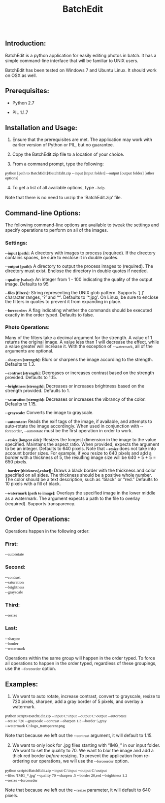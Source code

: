 <H1 CLASS="western" ALIGN=CENTER>BatchEdit</H1>
<P ALIGN=CENTER STYLE="margin-bottom: 0.14in"><BR><BR>
</P>
<H2 CLASS="western">Introduction:</H2>
<P STYLE="margin-bottom: 0.14in">BatchEdit is a python application
for easily editing photos in batch. It has a simple command-line
interface that will be familiar to UNIX users.</P>
<P STYLE="margin-bottom: 0.14in">BatchEdit has been tested on Windows
7 and Ubuntu Linux. It should work on OSX as well.</P>
<H2 CLASS="western">Prerequisites:</H2>
<UL>
	<LI><P STYLE="margin-bottom: 0.14in">Python 2.7</P>
	<LI><P STYLE="margin-bottom: 0.14in">PIL 1.1.7</P>
</UL>
<H2 CLASS="western">Installation and Usage:</H2>
<OL>
	<LI><P STYLE="margin-bottom: 0.14in">Ensure that the prerequisites
	are met. The application may work with earlier version of Python or
	PIL, but no guarantee.</P>
	<LI><P STYLE="margin-bottom: 0.14in">Copy the BatchEdit.zip file to
	a location of your choice.</P>
	<LI><P STYLE="margin-bottom: 0.14in">From a command prompt, type the
	following:</P>
</OL>
<P STYLE="margin-bottom: 0.14in"><FONT FACE="Consolas, serif"><FONT SIZE=2>python
[path to BatchEdit]\BatchEdit.zip --input [input folder] --output
[output folder] [other options]</FONT></FONT></P>
<OL START=4>
	<LI><P STYLE="margin-bottom: 0.14in">To get a list of all available
	options, type<FONT FACE="Consolas, serif"><FONT SIZE=2> --help.</FONT></FONT></P>
</OL>
<P STYLE="margin-bottom: 0.14in">Note that there is no need to unzip
the &lsquo;BatchEdit.zip&rsquo; file.</P>
<H2 CLASS="western">Command-line Options:</H2>
<P STYLE="margin-bottom: 0.14in">The following command-line options
are available to tweak the settings and specify operations to perform
on all of the images.</P>
<H3 CLASS="western">Settings:</H3>
<P STYLE="margin-bottom: 0in; line-height: 100%"><FONT FACE="Consolas, serif"><FONT SIZE=2><B>--input
[path]:</B></FONT></FONT> A directory with images to process
(required). If the directory contains spaces, be sure to enclose it
in double quotes.</P>
<P STYLE="margin-bottom: 0in; line-height: 100%"><FONT FACE="Consolas, serif"><FONT SIZE=2><B>--output
[path]:</B></FONT></FONT> A directory to output the process images to
(required). The directory must exist. Enclose the directory in double
quotes if needed.</P>
<P STYLE="margin-bottom: 0in; line-height: 100%"><FONT FACE="Consolas, serif"><FONT SIZE=2><B>--quality
[value]:</B></FONT></FONT> An integer from 1 - 100 indicating the
quality of the output image. Defaults to 95.</P>
<P STYLE="margin-bottom: 0in; line-height: 100%"><FONT FACE="Consolas, serif"><FONT SIZE=2><B>--files
[filters]:</B></FONT></FONT> String representing the UNIX glob
pattern. Supports &lsquo;[ ]&rsquo; character ranges, &lsquo;?&rsquo;
and &lsquo;*&rsquo;. Defaults to '*.jpg'. On Linux, be sure to
enclose the filters in quotes to prevent it from expanding in place.</P>
<P STYLE="margin-bottom: 0in; line-height: 100%"><FONT FACE="Consolas, serif"><FONT SIZE=2><B>--forceorder:</B></FONT></FONT>
A flag indicating whether the commands should be executed exactly in
the order typed. Defaults to false.</P>
<H3 CLASS="western">Photo Operations:</H3>
<P STYLE="margin-bottom: 0in; line-height: 100%">Many of the filters
take a decimal argument for the strength. A value of 1 returns the
original image. A value less than 1 will decrease the effect, while a
value greater will increase it. With the exception of <FONT FACE="Consolas, serif"><FONT SIZE=2>--watermark</FONT></FONT>,
all of the arguments are optional.</P>
<P STYLE="margin-bottom: 0in; line-height: 100%"><FONT FACE="Consolas, serif"><FONT SIZE=2><B>--sharpen
[strength]:</B></FONT></FONT> Blurs or sharpens the image according
to the strength. Defaults to 1.3.</P>
<P STYLE="margin-bottom: 0in; line-height: 100%"><FONT FACE="Consolas, serif"><FONT SIZE=2><B>--contrast
[strength]:</B></FONT></FONT> Decreases or increases contrast based
on the strength provided. Defaults to 1.15.</P>
<P STYLE="margin-bottom: 0in; line-height: 100%"><FONT FACE="Consolas, serif"><FONT SIZE=2><B>--brightness
[strength]:</B></FONT></FONT><FONT FACE="Consolas, serif"><FONT SIZE=2>
</FONT></FONT>Decreases or increases brightness based on the strength
provided. Defaults to 1.</P>
<P STYLE="margin-bottom: 0in; line-height: 100%"><FONT FACE="Consolas, serif"><FONT SIZE=2><B>--saturation
[strength]:</B></FONT></FONT> Decreases or increases the vibrancy of
the color. Defaults to 1.15.</P>
<P STYLE="margin-bottom: 0in; line-height: 100%"><FONT FACE="Consolas, serif"><FONT SIZE=2><B>--grayscale:</B></FONT></FONT>
Converts the image to grayscale.</P>
<P STYLE="margin-bottom: 0in; line-height: 100%"><FONT FACE="Consolas, serif"><FONT SIZE=2><B>--autorotate:</B></FONT></FONT>
Reads the exif tags of the image, if available, and attempts to
auto-rotate the image accordingly. When used in conjunction with
<FONT FACE="Consolas, serif"><FONT SIZE=2>--forceorder</FONT></FONT>,
<FONT FACE="Consolas, serif"><FONT SIZE=2>--autorotate</FONT></FONT>
must be the first operation in order to work.</P>
<P STYLE="margin-bottom: 0in; line-height: 100%"><FONT FACE="Consolas, serif"><FONT SIZE=2><B>--resize
[longest side]:</B></FONT></FONT> Resizes the longest dimension in
the image to the value specified. Maintains the aspect ratio. When
provided, expects the argument to be an integer. Defaults to 640
pixels. Note that <FONT FACE="Consolas, serif"><FONT SIZE=2><B>--resize</B></FONT></FONT><FONT FACE="Consolas, serif"><FONT SIZE=2>
</FONT></FONT>does not take into account border sizes. For example,
if you resize to 640 pixels and add a border with a thickness of 5,
the resulting image size will be 640 + 5 + 5 = 650 pixels.</P>
<P STYLE="margin-bottom: 0in; line-height: 100%"><FONT FACE="Consolas, serif"><FONT SIZE=2><B>--border
[thickness[,color]]:</B></FONT></FONT> Draws a black border with the
thickness and color specified on all sides. The thickness should be a
positive whole number. The color should be a text description, such
as &ldquo;black&rdquo; or &ldquo;red.&rdquo; Defaults to 10 pixels
with a fill of black.</P>
<P STYLE="margin-bottom: 0.14in"><FONT FACE="Consolas, serif"><FONT SIZE=2><B>--watermark
[path to image]:</B></FONT></FONT> Overlays the specified image in
the lower middle as a watermark.  The argument expects a path to the
file to overlay (required). Supports transparency.</P>
<H2 CLASS="western">Order of Operations:</H2>
<P STYLE="margin-bottom: 0.14in">Operations happen in the following
order:</P>
<H3 CLASS="western">First:</H3>
<P STYLE="margin-bottom: 0.14in"><FONT FACE="Consolas, serif"><FONT SIZE=2>--autorotate</FONT></FONT></P>
<H3 CLASS="western">Second:</H3>
<P STYLE="margin-bottom: 0.14in"><FONT FACE="Consolas, serif"><FONT SIZE=2>--contrast<BR>--saturation<BR>--brightness<BR>--grayscale</FONT></FONT></P>
<H3 CLASS="western">Third:</H3>
<P STYLE="margin-bottom: 0.14in"><FONT FACE="Consolas, serif"><FONT SIZE=2>--resize</FONT></FONT></P>
<H3 CLASS="western">Last:</H3>
<P STYLE="margin-bottom: 0.14in"><FONT FACE="Consolas, serif"><FONT SIZE=2>--sharpen<BR>--border<BR>--watermark</FONT></FONT></P>
<P STYLE="margin-bottom: 0.14in">Operations within the same group
will happen in the order typed. To force all operations to happen in
the order typed, regardless of these groupings, use the <FONT FACE="Consolas, serif"><FONT SIZE=2>--forceorder</FONT></FONT>
option.</P>
<H2 CLASS="western">Examples:</H2>
<OL>
	<LI><P STYLE="margin-bottom: 0.14in">We want to auto rotate,
	increase contrast,  convert to grayscale, resize to 720 pixels,
	sharpen, add a gray border of 5 pixels, and overlay a watermark.</P>
</OL>
<P STYLE="margin-bottom: 0.14in"><FONT FACE="Consolas, serif"><FONT SIZE=2>python
scripts\BatchEdit.zip --input C:\input --output C:\output
--autorotate<BR>--resize 720 --grayscale --contrast --sharpen 1.3
--border 5,gray<BR>--watermark C:\logo_transparent.png</FONT></FONT></P>
<P STYLE="margin-bottom: 0.14in">
</P>
<P STYLE="margin-bottom: 0.14in">Note that because we left out the
<FONT FACE="Consolas, serif"><FONT SIZE=2>--contrast</FONT></FONT>
argument, it will default to 1.15.</P>
<OL START=2>
	<LI><P STYLE="margin-bottom: 0.14in">We want to only look for .jpg
	files starting with &ldquo;IMG_&rdquo; in our input folder. We want
	to set the quality to 70. We want to blur the image and add a thick
	red border <I>before</I> resizing.  To prevent the application from
	re-ordering our operations, we will use the <FONT FACE="Consolas, serif"><FONT SIZE=2>--forceorder</FONT></FONT>
	option.</P>
</OL>
<P STYLE="margin-bottom: 0.14in"><FONT FACE="Consolas, serif"><FONT SIZE=2>python
scripts\BatchEdit.zip --input C:\input --output C:\output<BR>--files
&lsquo;IMG_*.jpg&rsquo; --quality 70 --sharpen .5 --border 20,red
--brightness 1.2<BR>--resize --forceorder</FONT></FONT></P>
<P STYLE="margin-bottom: 0.14in">Note that because we left out the
<FONT FACE="Consolas, serif"><FONT SIZE=2>--resize</FONT></FONT>
parameter, it will default to 640 pixels.</P>
